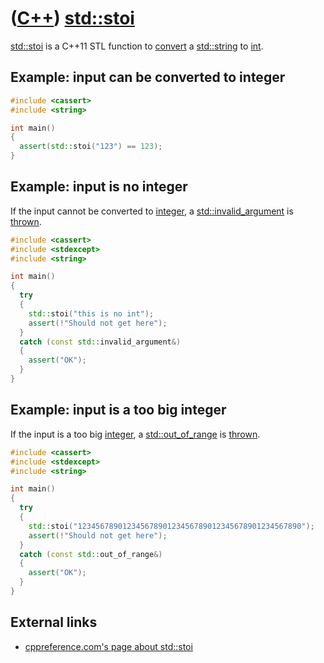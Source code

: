# ([C++](Cpp.md)) [std::stoi](CppStdStoi.md)

[std::stoi](CppStdStoi.md) is a C++11 STL function to [convert](CppConvert.md) a [std::string](CppStdString.md) to [int](CppInt.md). 

## Example: input can be converted to integer

```c++
#include <cassert>
#include <string>

int main()
{
  assert(std::stoi("123") == 123);
}
```

## Example: input is no integer

If the input cannot be converted to [integer](CppInt.md),
a [std::invalid_argument](CppStdInvalid_argument.md) is
[thrown](CppThrow.md).

```c++
#include <cassert>
#include <stdexcept>
#include <string>

int main()
{
  try
  {
    std::stoi("this is no int");
    assert(!"Should not get here");
  }
  catch (const std::invalid_argument&)
  {
    assert("OK");
  }
}
```

## Example: input is a too big integer

If the input is a too big [integer](CppInt.md),
a [std::out_of_range](CppStdOut_of_range.md) is
[thrown](CppThrow.md).

```c++
#include <cassert>
#include <stdexcept>
#include <string>

int main()
{
  try
  {
    std::stoi("12345678901234567890123456789012345678901234567890");
    assert(!"Should not get here");
  }
  catch (const std::out_of_range&)
  {
    assert("OK");
  }
}
```

## External links

 * [cppreference.com's page about std::stoi](http://en.cppreference.com/w/cpp/string/basic_string/stol)